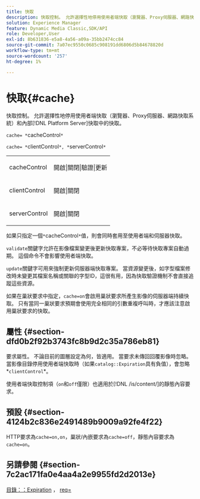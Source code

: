 ```yaml
---
title: 快取
description: 快取控制。 允許選擇性地停用使用者端快取（瀏覽器、Proxy伺服器、網路快取系統）和內部 [!DNL Platform Server] 快取中的快取。
solution: Experience Manager
feature: Dynamic Media Classic,SDK/API
role: Developer,User
exl-id: 8b631836-e5a8-4a56-a09a-35bb2474cc84
source-git-commit: 7a07ec9550c0685c908191dd6806d5b84678820d
workflow-type: tm+mt
source-wordcount: '257'
ht-degree: 1%

---
```


# 快取{#cache}

快取控制。 允許選擇性地停用使用者端快取（瀏覽器、Proxy伺服器、網路快取系統）和內部[!DNL Platform Server]快取中的快取。

`cache= *`cacheControl`*`

`cache= *`clientControl`*, *`serverControl`*`

<table id="simpletable_70ACECAEA02F400C83B598FA13F1D00B"> 
 <tr class="strow"> 
  <td class="stentry"> <p><span class="codeph"> <span class="varname"> cacheControl</span></span> </p> </td> 
  <td class="stentry"> <p><span class="codeph">開啟|關閉|驗證|更新</span> </p> </td> 
 </tr> 
 <tr class="strow"> 
  <td class="stentry"> <p><span class="codeph"> <span class="varname"> clientControl</span></span> </p></td> 
  <td class="stentry"> <p><span class="codeph">開啟|關閉</span> </p></td> 
 </tr> 
 <tr class="strow"> 
  <td class="stentry"> <p><span class="codeph"> <span class="varname"> serverControl</span></span> </p></td> 
  <td class="stentry"> <p><span class="codeph">開啟|關閉</span> </p></td> 
 </tr> 
</table>

如果只指定一個`*`cacheControl`*`值，則會同時套用至使用者端和伺服器快取。

`validate`關鍵字允許在影像檔案變更後更新快取專案，不必等待快取專案自動過期。 這個命令不會影響使用者端快取。

`update`關鍵字可用來強制更新伺服器端快取專案。 當資源變更後，如字型檔案修改時未變更其檔案名稱或關聯的字型ID，這很有用，因為快取驗證機制不會直接追蹤這些資源。

如果在巢狀要求中指定，`cache=on`會啟用巢狀要求所產生影像的伺服器端持續快取。 只有當同一巢狀要求預期會使用完全相同的引數重複呼叫時，才應該注意啟用巢狀要求的快取。

## 屬性 {#section-dfd0b2f92b3743fc8b9d2c35a786eb81}

要求屬性。 不論目前的圖層設定為何，皆適用。 當要求未傳回回覆影像時忽略。 當影像目錄停用使用者端快取時（如果`catalog::Expiration`具有負值），會忽略*`clientControl`*。

使用者端快取控制項（`on`和`off`僅限）也適用於[!DNL /is/content/]的靜態內容要求。

## 預設 {#section-4124b2c836e2491489b9009a92fe4f22}

HTTP要求為`cache=on,on`，巢狀/內嵌要求為`cache=off`，靜態內容要求為`cache=on`。

## 另請參閱 {#section-7c2ac171fa0e4aa4a2e9955fd2d2013e}

[目錄：：Expiration](../../../../../is-api/image-catalog/image-serving-api-ref/c-image-catalog-reference/c-image-svg-data-reference/c-image-data-reference/r-expiration-cat.md#reference-a7afd668ecbb4d2da65d86259aa6a28a) ， [req=](../../../../../is-api/http-ref/image-serving-api-ref/c-http-protocol-reference/c-command-reference/r-req/r-req.md#reference-907cdb4a97034db7ad94695f25552e76)
